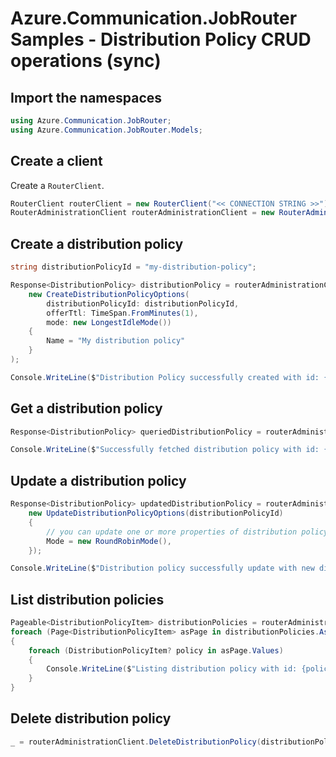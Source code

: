 # Azure.Communication.JobRouter Samples - Distribution Policy CRUD operations (sync)

## Import the namespaces

```C# Snippet:Azure_Communication_JobRouter_Tests_Samples_UsingStatements
using Azure.Communication.JobRouter;
using Azure.Communication.JobRouter.Models;
```

## Create a client

Create a `RouterClient`.

```C# Snippet:Azure_Communication_JobRouter_Tests_Samples_CreateClient
RouterClient routerClient = new RouterClient("<< CONNECTION STRING >>");
RouterAdministrationClient routerAdministrationClient = new RouterAdministrationClient("<< CONNECTION STRING >>");
```

## Create a distribution policy

```C# Snippet:Azure_Communication_JobRouter_Tests_Samples_Crud_CreateDistributionPolicy
string distributionPolicyId = "my-distribution-policy";

Response<DistributionPolicy> distributionPolicy = routerAdministrationClient.CreateDistributionPolicy(
    new CreateDistributionPolicyOptions(
        distributionPolicyId: distributionPolicyId,
        offerTtl: TimeSpan.FromMinutes(1),
        mode: new LongestIdleMode())
    {
        Name = "My distribution policy"
    }
);

Console.WriteLine($"Distribution Policy successfully created with id: {distributionPolicy.Value.Id}");
```

## Get a distribution policy

```C# Snippet:Azure_Communication_JobRouter_Tests_Samples_Crud_GetDistributionPolicy
Response<DistributionPolicy> queriedDistributionPolicy = routerAdministrationClient.GetDistributionPolicy(distributionPolicyId);

Console.WriteLine($"Successfully fetched distribution policy with id: {queriedDistributionPolicy.Value.Id}");
```

## Update a distribution policy

```C# Snippet:Azure_Communication_JobRouter_Tests_Samples_Crud_UpdateDistributionPolicy
Response<DistributionPolicy> updatedDistributionPolicy = routerAdministrationClient.UpdateDistributionPolicy(
    new UpdateDistributionPolicyOptions(distributionPolicyId)
    {
        // you can update one or more properties of distribution policy
        Mode = new RoundRobinMode(),
    });

Console.WriteLine($"Distribution policy successfully update with new distribution mode. Mode Type: {updatedDistributionPolicy.Value.Mode.Kind}");
```

## List distribution policies

```C# Snippet:Azure_Communication_JobRouter_Tests_Samples_Crud_GetDistributionPolicies
Pageable<DistributionPolicyItem> distributionPolicies = routerAdministrationClient.GetDistributionPolicies();
foreach (Page<DistributionPolicyItem> asPage in distributionPolicies.AsPages(pageSizeHint: 10))
{
    foreach (DistributionPolicyItem? policy in asPage.Values)
    {
        Console.WriteLine($"Listing distribution policy with id: {policy.DistributionPolicy.Id}");
    }
}
```

## Delete distribution policy

```C# Snippet:Azure_Communication_JobRouter_Tests_Samples_Crud_DeleteDistributionPolicy
_ = routerAdministrationClient.DeleteDistributionPolicy(distributionPolicyId);
```
